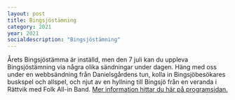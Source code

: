 ```yaml
---
layout: post
title: Bingsjöstämning
category: 2021
year: 2021
socialdescription: "Bingsjöstämning"
---
```


Årets Bingsjöstämma är inställd, men den 7 juli kan du uppleva Bingsjöstämning via några olika sändningar under dagen. Häng med oss under en webbsändning från Danielsgårdens tun, kolla in Bingsjöbesökares buskspel och allspel, och njut av en hyllning till Bingsjö från en veranda i Rättvik med Folk All-in Band. [Mer information hittar du här på programsidan.](/2021/)
